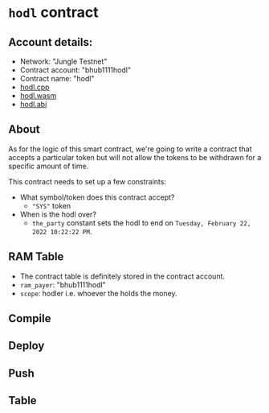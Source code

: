 # `hodl` contract
## Account details:
* Network: "Jungle Testnet"
* Contract account: "bhub1111hodl"
* Contract name: "hodl"
* [hodl.cpp](./hodl.cpp)
* [hodl.wasm](./hodl.wasm)
* [hodl.abi](./hodl.abi)

## About
As for the logic of this smart contract, we're going to write a contract that accepts a particular token but will not allow the tokens to be withdrawn for a specific amount of time.

This contract needs to set up a few constraints:

* What symbol/token does this contract accept?
	- `"SYS"` token
* When is the hodl over?
	- `the_party` constant sets the hodl to end on `Tuesday, February 22, 2022 10:22:22 PM`.

## RAM Table
* The contract table is definitely stored in the contract account.
* `ram_payer`: "bhub1111hodl"
* `scope`: hodler i.e. whoever the holds the money.

## Compile

## Deploy

## Push

## Table
